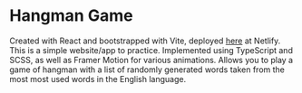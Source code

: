 # Hangman Game

Created with React and bootstrapped with Vite, deployed [here](https://philip-avdey-hangman-game.netlify.app/) at Netlify. This is a simple website/app to practice. Implemented using TypeScript and SCSS, as well as Framer Motion for various animations. Allows you to play a game of hangman with a list of randomly generated words taken from the most most used words in the English language. 
